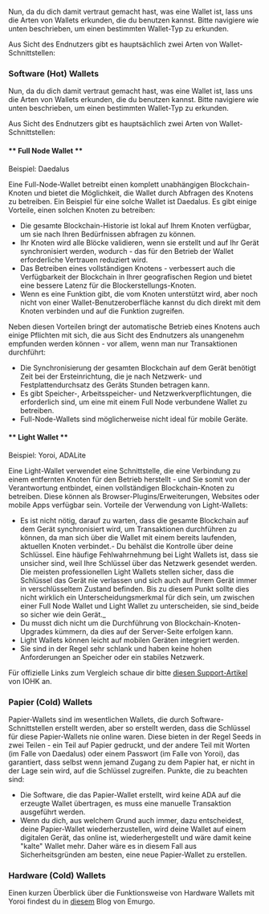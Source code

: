 
Nun, da du dich damit vertraut gemacht hast, was eine Wallet ist, lass uns die Arten von Wallets erkunden, die du benutzen kannst. Bitte navigiere wie unten beschrieben, um einen bestimmten Wallet-Typ zu erkunden.

Aus Sicht des Endnutzers gibt es hauptsächlich zwei Arten von Wallet-Schnittstellen:

### Software (Hot) Wallets

Nun, da du dich damit vertraut gemacht hast, was eine Wallet ist, lass uns die Arten von Wallets erkunden, die du benutzen kannst. Bitte navigiere wie unten beschrieben, um einen bestimmten Wallet-Typ zu erkunden.

Aus Sicht des Endnutzers gibt es hauptsächlich zwei Arten von Wallet-Schnittstellen:

<!-- tabs:start -->

#### ** Full Node Wallet **

Beispiel: Daedalus

Eine Full-Node-Wallet betreibt einen komplett unabhängigen Blockchain-Knoten und bietet die Möglichkeit, die Wallet durch Abfragen des Knotens zu betreiben. Ein Beispiel für eine solche Wallet ist Daedalus. Es gibt einige Vorteile, einen solchen Knoten zu betreiben:
 - Die gesamte Blockchain-Historie ist lokal auf Ihrem Knoten verfügbar, um sie nach Ihren Bedürfnissen abfragen zu können.
 - Ihr Knoten wird alle Blöcke validieren, wenn sie erstellt und auf Ihr Gerät synchronisiert werden, wodurch - das für den Betrieb der Wallet erforderliche Vertrauen reduziert wird.
 - Das Betreiben eines vollständigen Knotens - verbessert auch die Verfügbarkeit der Blockchain in Ihrer geografischen Region und bietet eine bessere Latenz für die Blockerstellungs-Knoten.
 - Wenn es eine Funktion gibt, die vom Knoten unterstützt wird, aber noch nicht von einer Wallet-Benutzeroberfläche kannst du dich direkt mit dem Knoten verbinden und auf die Funktion zugreifen.

Neben diesen Vorteilen bringt der automatische Betrieb eines Knotens auch einige Pflichten mit sich, die aus Sicht des Endnutzers als unangenehm empfunden werden können - vor allem, wenn man nur Transaktionen durchführt:
 - Die Synchronisierung der gesamten Blockchain auf dem Gerät benötigt Zeit bei der Ersteinrichtung, die je nach Netzwerk- und Festplattendurchsatz des Geräts Stunden betragen kann.
 - Es gibt Speicher-, Arbeitsspeicher- und Netzwerkverpflichtungen, die erforderlich sind, um eine mit einem Full Node verbundene Wallet zu betreiben.
 - Full-Node-Wallets sind möglicherweise nicht ideal für mobile Geräte.
 
#### ** Light Wallet **

Beispiel: Yoroi, ADALite

Eine Light-Wallet verwendet eine Schnittstelle, die eine Verbindung zu einem entfernten Knoten für den Betrieb herstellt - und Sie somit von der Verantwortung entbindet, einen vollständigen Blockchain-Knoten zu betreiben. Diese können als Browser-Plugins/Erweiterungen, Websites oder mobile Apps verfügbar sein. Vorteile der Verwendung von Light-Wallets:
- Es ist nicht nötig, darauf zu warten, dass die gesamte Blockchain auf dem Gerät synchronisiert wird, um Transaktionen durchführen zu können, da man sich über die Wallet mit einem bereits laufenden, aktuellen Knoten verbindet.- Du behälst die Kontrolle über deine Schlüssel. Eine häufige Fehlwahrnehmung bei Light Wallets ist, dass sie unsicher sind, weil Ihre Schlüssel über das Netzwerk gesendet werden. Die meisten professionellen Light Wallets stellen sicher, dass die Schlüssel das Gerät nie verlassen und sich auch auf Ihrem Gerät immer in verschlüsseltem Zustand befinden. Bis zu diesem Punkt sollte dies nicht wirklich ein Unterscheidungsmerkmal für dich sein, um zwischen einer Full Node Wallet und Light Wallet zu unterscheiden, sie sind_beide so sicher wie dein Gerät._
- Du musst dich nicht um die Durchführung von Blockchain-Knoten-Upgrades kümmern, da dies auf der Server-Seite erfolgen kann.
- Light Wallets können leicht auf mobilen Geräten integriert werden.
- Sie sind in der Regel sehr schlank und haben keine hohen Anforderungen an Speicher oder ein stabiles Netzwerk.

Für offizielle Links zum Vergleich schaue dir bitte [diesen Support-Artikel](https://iohk.zendesk.com/hc/en-us/articles/360026058573-Daedalus-wallet-compared-to-Yoroi-wallet) von IOHK an.

<!-- tabs:end -->

### Papier (Cold) Wallets

Papier-Wallets sind im wesentlichen Wallets, die durch Software-Schnittstellen erstellt werden, aber so erstellt werden, dass die Schlüssel für diese Papier-Wallets nie online waren. Diese bieten in der Regel Seeds in zwei Teilen - ein Teil auf Papier gedruckt, und der andere Teil mit Worten (im Falle von Daedalus) oder einem Passwort (im Falle von Yoroi), das garantiert, dass selbst wenn jemand Zugang zu dem Papier hat, er nicht in der Lage sein wird, auf die Schlüssel zugreifen. Punkte, die zu beachten sind:
- Die Software, die das Papier-Wallet erstellt, wird keine ADA auf die erzeugte Wallet übertragen, es muss eine manuelle Transaktion ausgeführt werden.
- Wenn du dich, aus welchem Grund auch immer, dazu entscheidest, deine Papier-Wallet wiederherzustellen, wird deine Wallet auf einem digitalen Gerät, das online ist, wiederhergestellt und wäre damit keine "kalte" Wallet mehr. Daher wäre es in diesem Fall aus Sicherheitsgründen am besten, eine neue Papier-Wallet zu erstellen.

### Hardware (Cold) Wallets

Einen kurzen Überblick über die Funktionsweise von Hardware Wallets mit Yoroi findest du in [diesem](https://emurgo.io/en/blog/hardware-wallet-explanation-yoroi-keep-ada-safe) Blog von Emurgo.
